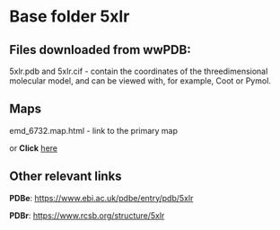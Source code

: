 # Base folder 5xlr

## Files downloaded from wwPDB:

5xlr.pdb and 5xlr.cif - contain the coordinates of the threedimensional molecular model, and can be viewed with, for example, Coot or Pymol.

## Maps

emd_6732.map.html - link to the primary map 

or **Click** [here](AHTMLA) 

## Other relevant links 
**PDBe**:  https://www.ebi.ac.uk/pdbe/entry/pdb/5xlr
 
**PDBr**: https://www.rcsb.org/structure/5xlr 
